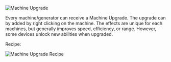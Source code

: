 ![Machine Upgrade](https://i.imgur.com/3XgYcm1.png?1)

Every machine/generator can receive a Machine Upgrade. The upgrade can by added by right clicking on the machine. The effects are unique for each machines, but generally improves speed, efficiency, or range. However, some devices unlock new abilities when upgraded.

Recipe:

![Machine Upgrade Recipe](https://i.imgur.com/NeIeXA6.png?1)
